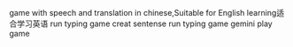game with speech and translation in chinese,Suitable for English learning适合学习英语
run typing game creat sentense
run typing game gemini play game
